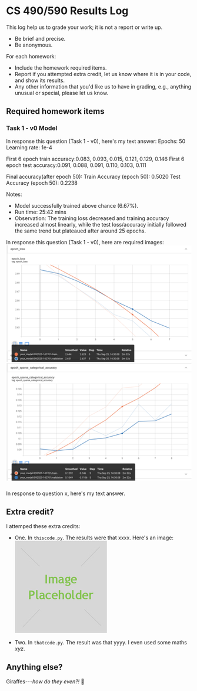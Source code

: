 # CS 490/590 Results Log

This log help us to grade your work; it is not a report or write up.
- Be brief and precise.
- Be anonymous.

For each homework:
- Include the homework required items.
- Report if you attempted extra credit, let us know where it is in your code, and show its results.
- Any other information that you'd like us to have in grading, e.g., anything unusual or special, please let us know.

## Required homework items

### Task 1 - v0 Model 
In response this question (Task 1 - v0), here's my text answer:
Epochs: 50
Learning rate: 1e-4

First 6 epoch train accuracy:0.083, 0.093, 0.015, 0.121, 0.129, 0.146
First 6 epoch test accuracy:0.091, 0.088, 0.091, 0.110, 0.103, 0.111

Final accuracy(after epoch 50):
Train Accuracy (epoch 50): 0.5020
Test Accuracy (epoch 50): 0.2238

Notes:
- Model successfully trained above chance (6.67%).
- Run time: 25:42 mins
- Observation: The training loss decreased and training accuracy increased almost linearly, while the test loss/accuracy initially followed the same trend but plateaued after around 25 epochs.

In response this question (Task 1 - v0), here are required images:
![Epoch loss curve after 5 epochs(around 7)](Epoch_loss.png)
![Epoch accuracy curve after 5 epochs(around 8)](Epoch_accuracy.png)

###
In response to question x, here's my text answer.



## Extra credit?

I attemped these extra credits:
- One. In `thiscode.py`. The results were that xxxx. Here's an image:
![Required image result 1](placeholder.jpg)

- Two. In `thatcode.py`. The result was that yyyy. I even used some maths $xyz$.

## Anything else?

Giraffes---_how do they even?!_ 🦒